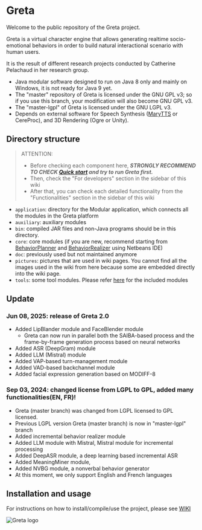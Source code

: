 
# Greta

Welcome to the public repository of the Greta project.

Greta is a virtual character engine that allows generating realtime socio-emotional behaviors in order to build natural interactional scenario with human users.

It is the result of different research projects conducted by Catherine Pelachaud in her research group.

- Java modular software designed to run on Java 8 only and mainly on Windows, it is not ready for Java 9 yet.
- The "master" repository of Greta is licensed under the GNU GPL v3; so if you use this branch, your modification will also become GNU GPL v3.
- The "master-lgpl" of Greta is licensed under the GNU LGPL v3.
- Depends on external software for Speech Synthesis ([MaryTTS](http://mary.dfki.de/) or CereProc), and 3D Rendering (Ogre or Unity).

## Directory structure

> ATTENTION:
> - Before checking each component here, ***STRONGLY RECOMMEND TO CHECK [Quick start](https://github.com/isir/greta/wiki/Quick-start) and try to run Greta first.***
> - Then, check the "For developers" section in the sidebar of this wiki
> - After that, you can check each detailed functionality from the "Functionalities" section in the sidebar of this wiki

- `application`: directory for the Modular application, which connects all the modules in the Greta platform
- `auxiliary`: auxiliary modules
- `bin`: compiled JAR files and non-Java programs should be in this directory. 
- `core`: core modules (if you are new, recommend starting from [BehaviorPlanner](core/BehaviorPlanner/src/greta/core/behaviorplanner/Planner.java) and [BehaviorRealizer](core/BehaviorRealizer/src/greta/core/behaviorrealizer/Realizer.java) using Netbeans IDE)
- `doc`: previously used but not maintained anymore
- `pictures`: pictures that are used in wiki pages. You cannot find all the images used in the wiki from here because some are embedded directly into the wiki page.
- `tools`: some tool modules. Please refer [here](https://github.com/isir/greta/wiki/Technical-Specifications#name-correspondence-between-greta-modules-and-java-projects) for the included modules

## Update

### Jun 08, 2025: release of Greta 2.0
- Added LipBlander module and FaceBlender module
  - Greta can now run in parallel both the SAIBA-based process and the frame-by-frame generation process based on neural networks
- Added ASR (DeepGram) module
- Added LLM (Mistral) module
- Added VAP-based turn-management module
- Added VAD-based backchannel module
- Added facial expression generation based on MODIFF-8

### Sep 03, 2024: changed license from LGPL to GPL, added many functionalities(EN, FR)!
- Greta (master branch) was changed from LGPL licensed to GPL licensed.
- Previous LGPL version Greta (master branch) is now in "master-lgpl" branch
- Added incremental behavior realizer module
- Added LLM module with Mistral, Mistral module for incremental processing
- Added DeepASR module, a deep learning based incremental ASR
- Added MeaningMiner module,
- Added NVBG module, a nonverbal behavior generator
- At this moment, we only support English and French languages

## Installation and usage

For instructions on how to install/compile/use the project, please see [WIKI](https://github.com/gretaproject/greta/wiki)

![Greta logo](https://user-images.githubusercontent.com/54807091/88184824-7c5ba280-cc33-11ea-875e-0a785d95075f.png)